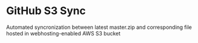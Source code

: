 # GitHub S3 Sync

Automated syncronization between latest master.zip and corresponding file hosted in webhosting-enabled AWS S3 bucket
